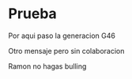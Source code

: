 # Prueba

Por aqui paso la generacion G46


Otro mensaje pero sin colaboracion

Ramon no hagas bulling